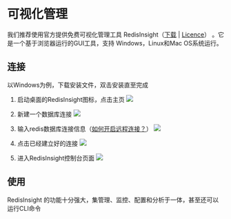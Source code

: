 # 可视化管理

我们推荐使用官方提供免费可视化管理工具 RedisInsight（[下载](https://redislabs.com/redisinsight/) | [Licence](https://redislabs.com/redis-insight-license-terms)） 。它是一个基于浏览器运行的GUI工具，支持 Windows，Linux和Mac OS系统运行。

## 连接

以Windows为例，下载安装文件，双击安装直至完成

1. 启动桌面的RedisInsight图标，点击主页
  ![](https://libs.websoft9.com/Websoft9/DocsPicture/zh/redisinsight-ss-websoft9.png)

2. 新建一个数据库连接
  ![](https://libs.websoft9.com/Websoft9/DocsPicture/zh/redisinsight-add-websoft9.png)

3. 输入redis数据库连接信息（[如何开启远程连接？](/zh/solution-remote.md)）
  ![](https://libs.websoft9.com/Websoft9/DocsPicture/zh/redisinsight-add002-websoft9.png)

4. 点击已经建立好的连接
  ![](https://libs.websoft9.com/Websoft9/DocsPicture/zh/redisinsight-add003-websoft9.png)

5. 进入RedisInsight控制台页面
  ![](https://libs.websoft9.com/Websoft9/DocsPicture/zh/redisinsight-overview-websoft9.png)

## 使用

RedisInsight 的功能十分强大，集管理、监控、配置和分析于一体，甚至还可以运行CLI命令
